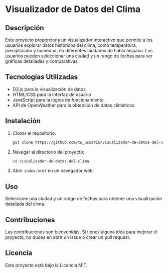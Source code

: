 # Visualizador de Datos del Clima

## Descripción
Este proyecto proporciona un visualizador interactivo que permite a los usuarios explorar datos históricos del clima, como temperatura, precipitación y humedad, en diferentes ciudades de habla hispana. Los usuarios pueden seleccionar una ciudad y un rango de fechas para ver gráficas detalladas y comparativas.

## Tecnologías Utilizadas
- D3.js para la visualización de datos
- HTML/CSS para la interfaz de usuario
- JavaScript para la lógica de funcionamiento
- API de OpenWeather para la obtención de datos climáticos

## Instalación
1. Clonar el repositorio:
   ```bash
   git clone https://github.com/tu_usuario/visualizador-de-datos-del-clima.git
   ```
2. Navegar al directorio del proyecto:
   ```bash
   cd visualizador-de-datos-del-clima
   ```
3. Abrir `index.html` en un navegador web.

## Uso
Seleccione una ciudad y un rango de fechas para obtener una visualización detallada del clima.

## Contribuciones
Las contribuciones son bienvenidas. Si tienes alguna idea para mejorar el proyecto, no dudes en abrir un issue o crear un pull request.

## Licencia
Este proyecto está bajo la Licencia MIT.
